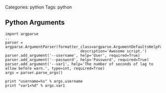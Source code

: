 Categories: python
Tags: python

## Python Arguments

    import argparse
    ..
    parser = argparse.ArgumentParser(formatter_class=argparse.ArgumentDefaultsHelpFormatter,
                                      description='Awesome script.')
    parser.add_argument('--username', help='User', required=True)
    parser.add_argument('--password', help='Password', required=True)
    parser.add_argument('--var1', help='The number of seconds of lag to allow before warn.', type=int, required=True)
    args = parser.parse_args()

    print "username=%s" % args.username
    print "var1=%d" % args.var1

